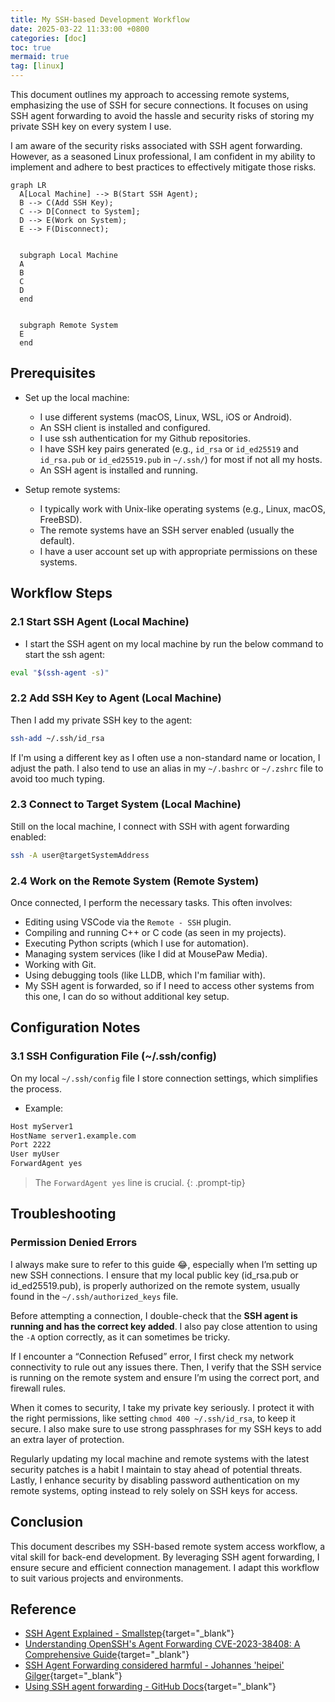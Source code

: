 ```yaml
---
title: My SSH-based Development Workflow
date: 2025-03-22 11:33:00 +0800
categories: [doc]
toc: true
mermaid: true
tag: [linux]
---
```


This document outlines my approach to accessing remote systems, emphasizing the use of SSH for secure connections. It focuses on using SSH agent forwarding to avoid the hassle and security risks of storing my private SSH key on every system I use.

I am aware of the security risks associated with SSH agent forwarding. However, as a seasoned Linux professional, I am confident in my ability to implement and adhere to best practices to effectively mitigate those risks.

```mermaid
graph LR
  A[Local Machine] --> B(Start SSH Agent);
  B --> C(Add SSH Key);
  C --> D[Connect to System];
  D --> E(Work on System);
  E --> F(Disconnect);
 

  subgraph Local Machine
  A
  B
  C
  D
  end
 

  subgraph Remote System
  E
  end
``` 

## Prerequisites

- Set up the local machine:
    * I use different systems (macOS, Linux, WSL, iOS or Android).
    * An SSH client is installed and configured.
    * I use ssh authentication for my Github repositories.
    * I have SSH key pairs generated (e.g., `id_rsa` or `id_ed25519` and `id_rsa.pub` or `id_ed25519.pub` in `~/.ssh/`) for most if not all my hosts.
    * An SSH agent is installed and running.

- Setup remote systems:
    * I typically work with Unix-like operating systems (e.g., Linux, macOS, FreeBSD).
    * The remote systems have an SSH server enabled (usually the default).
    * I have a user account set up with appropriate permissions on these systems.
 

## Workflow Steps

### 2.1  Start SSH Agent (Local Machine)

* I start the SSH agent on my local machine by run the below command to start the ssh agent:

```bash
eval "$(ssh-agent -s)"
```

### 2.2  Add SSH Key to Agent (Local Machine)

Then I add my private SSH key to the agent:

```bash
ssh-add ~/.ssh/id_rsa
```

If I'm using a different key as I often use a non-standard name or location, I adjust the path. I also tend to use an alias in my `~/.bashrc` or `~/.zshrc` file to avoid too much typing.

### 2.3  Connect to Target System (Local Machine)

Still on the local machine, I connect with SSH with agent forwarding enabled:

```bash
ssh -A user@targetSystemAddress
```

### 2.4  Work on the Remote System (Remote System)

Once connected, I perform the necessary tasks. This often involves:

- Editing using VSCode via the `Remote - SSH` plugin.
- Compiling and running C++ or C code (as seen in my projects).   
- Executing Python scripts (which I use for automation).   
- Managing system services (like I did at MousePaw Media).   
- Working with Git.
- Using debugging tools (like LLDB, which I'm familiar with).   
- My SSH agent is forwarded, so if I need to access other systems from this one, I can do so without additional key setup.

## Configuration Notes

### 3.1  SSH Configuration File (~/.ssh/config)

On my local `~/.ssh/config` file I store connection settings, which simplifies the process.

- Example:

```bash
Host myServer1
HostName server1.example.com
Port 2222
User myUser
ForwardAgent yes
```

> The `ForwardAgent yes` line is crucial.
{: .prompt-tip}


## Troubleshooting

### Permission Denied Errors

I always make sure to refer to this guide 😂, especially when I’m setting up new SSH connections. I ensure that my local public key (id_rsa.pub or id_ed25519.pub), is properly authorized on the remote system, usually found in the `~/.ssh/authorized_keys` file.

Before attempting a connection, I double-check that the **SSH agent is running and has the correct key added**. I also pay close attention to using the `-A` option correctly, as it can sometimes be tricky.

If I encounter a “Connection Refused” error, I first check my network connectivity to rule out any issues there. Then, I verify that the SSH service is running on the remote system and ensure I’m using the correct port, and firewall rules.

When it comes to security, I take my private key seriously. I protect it with the right permissions, like setting `chmod 400 ~/.ssh/id_rsa`, to keep it secure. I also make sure to use strong passphrases for my SSH keys to add an extra layer of protection.

Regularly updating my local machine and remote systems with the latest security patches is a habit I maintain to stay ahead of potential threats. Lastly, I enhance security by disabling password authentication on my remote systems, opting instead to rely solely on SSH keys for access.

## Conclusion

This document describes my SSH-based remote system access workflow, a vital skill for back-end development. By leveraging SSH agent forwarding, I ensure secure and efficient connection management. I adapt this workflow to suit various projects and environments.

## Reference

-   [SSH Agent Explained - Smallstep](https://smallstep.com/blog/ssh-agent-explained/){target="_blank"}
-   [Understanding OpenSSH's Agent Forwarding CVE-2023-38408: A Comprehensive Guide](https://phoenix.security/openssh-agent-38408/){target="_blank"}
-   [SSH Agent Forwarding considered harmful - Johannes 'heipei' Gilger](https://heipei.github.io/2015/02/26/SSH-Agent-Forwarding-considered-harmful/){target="_blank"}
-   [Using SSH agent forwarding - GitHub Docs](https://docs.github.com/en/authentication/connecting-to-github-with-ssh/using-ssh-agent-forwarding){target="_blank"}